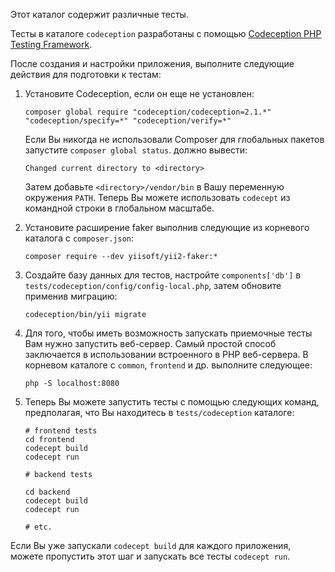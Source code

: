 Этот каталог содержит различные тесты.

Тесты в каталоге `codeception` разработаны с помощью [Codeception PHP Testing Framework](http://codeception.com/).

После создания и настройки приложения, выполните следующие действия для подготовки к тестам:

1. Установите Codeception, если он еще не установлен:

   ```
   composer global require "codeception/codeception=2.1.*" "codeception/specify=*" "codeception/verify=*"
   ```

   Если Вы никогда не использовали Composer для глобальных пакетов запустите `composer global status`. должно вывести:

   ```
   Changed current directory to <directory>
   ```

   Затем добавьте `<directory>/vendor/bin` в Вашу переменную окружения `PATH`. Теперь Вы можете использовать `codecept`
   из командной строки в глобальном масштабе.

2. Установите расширение faker выполнив следующие из корневого каталога с `composer.json`:

   ```
   composer require --dev yiisoft/yii2-faker:*
   ```

3. Создайте базу данных для тестов, настройте `components['db']` в `tests/codeception/config/config-local.php`,
   затем обновите применив миграцию:

   ```
   codeception/bin/yii migrate
   ```

4. Для того, чтобы иметь возможность запускать приемочные тесты Вам нужно запустить веб-сервер.
   Самый простой способ заключается в использовании встроенного в PHP веб-сервера.
   В корневом каталоге с `common`, `frontend` и др. выполните следующее:

   ```
   php -S localhost:8080
   ```

5. Теперь Вы можете запустить тесты с помощью следующих команд, предполагая, что Вы находитесь в `tests/codeception` каталоге:

   ```
   # frontend tests
   cd frontend
   codecept build
   codecept run
   
   # backend tests
   
   cd backend
   codecept build
   codecept run
    
   # etc.
   ```

  Если Вы уже запускали `codecept build` для каждого приложения, можете пропустить этот шаг и запускать все тесты `codecept run`.
